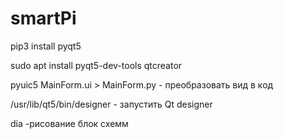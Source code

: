 # smartPi

pip3 install pyqt5

sudo apt install  pyqt5-dev-tools qtcreator

pyuic5 MainForm.ui > MainForm.py - преобразовать вид в код

 /usr/lib/qt5/bin/designer - запустить Qt designer
 
 dia -рисование блок схемм